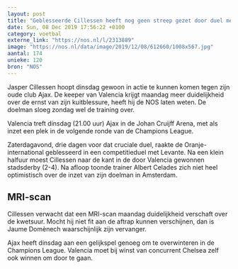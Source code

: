 ```yaml
---
layout: post
title: "Geblesseerde Cillessen heeft nog geen streep gezet door duel met Ajax"
date: Sun, 08 Dec 2019 17:56:22 +0100
category: voetbal
externe_link: "https://nos.nl/l/2313889"
image: "https://nos.nl/data/image/2019/12/08/612660/1008x567.jpg"
aantal: 174
unieke: 120
bron: "NOS"
---
```


<p>Jasper Cillessen hoopt dinsdag gewoon in actie te kunnen komen tegen zijn oude club Ajax. De keeper van Valencia krijgt maandag meer duidelijkheid over de ernst van zijn kuitblessure, heeft hij de NOS laten weten. De doelman sloeg zondag wel de training over.</p>
<p>Valencia treft dinsdag (21.00 uur) Ajax in de Johan Cruijff Arena, met als inzet een plek in de volgende ronde van de Champions League.</p>
<p>Zaterdagavond, drie dagen voor dat cruciale duel, raakte de Oranje-international geblesseerd in een competitieduel met Levante. Na een klein halfuur moest Cillessen naar de kant in de door Valencia gewonnen stadsderby (2-4). Na afloop toonde trainer Albert Celades zich niet heel optimistisch over de inzet van zijn doelman in Amsterdam. </p>
<h2>MRI-scan</h2>
<p>Cillessen verwacht dat een MRI-scan maandag duidelijkheid verschaft over de kwetsuur. Mocht hij niet fit aan de aftrap kunnen verschijnen, dan is Jaume Domènech waarschijnlijk zijn vervanger.</p>
<p>Ajax heeft dinsdag aan een gelijkspel genoeg om te overwinteren in de Champions League. Valencia moet bij winst van concurrent Chelsea zelf ook winnen om door te gaan.</p>
